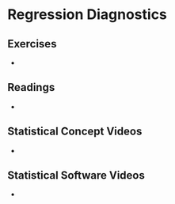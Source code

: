 # Regression Diagnostics

## Exercises

* 

## Readings

* 

## Statistical Concept Videos

* 

## Statistical Software Videos

* 
